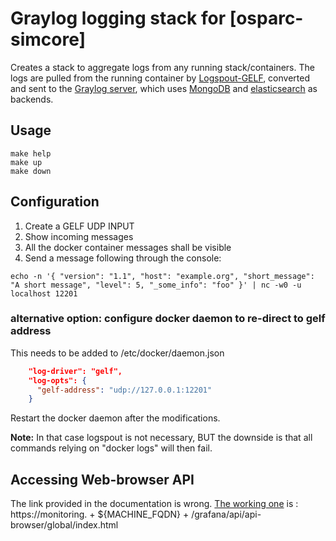 # Graylog logging stack for [osparc-simcore]

Creates a stack to aggregate logs from any running stack/containers. The logs are pulled from the running container by [Logspout-GELF](https://github.com/Vincit/logspout-gelf), converted and sent to the [Graylog server](https://www.graylog.org/), which uses [MongoDB](https://www.mongodb.com/) and [elasticsearch](https://www.elastic.co/) as backends.

## Usage

```console
make help
make up
make down
```

## Configuration

1. Create a GELF UDP INPUT
2. Show incoming messages
3. All the docker container messages shall be visible
4. Send a message following through the console:

```console
echo -n '{ "version": "1.1", "host": "example.org", "short_message": "A short message", "level": 5, "_some_info": "foo" }' | nc -w0 -u localhost 12201
```

### alternative option: configure docker daemon to re-direct to gelf address

This needs to be added to /etc/docker/daemon.json

```json
    "log-driver": "gelf",
    "log-opts": {
      "gelf-address": "udp://127.0.0.1:12201"
    }
```

Restart the docker daemon after the modifications.

**Note:** In that case logspout is not necessary, BUT the downside is that all commands relying on "docker logs" will then fail.

## Accessing Web-browser API

The link provided in the documentation is wrong. [The working one](https://community.graylog.org/t/graylog-api-browser-points-to-local-ip-instead-of-configured-external-url/17085/3) is : https://monitoring. + ${MACHINE_FQDN} + /grafana/api/api-browser/global/index.html
